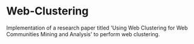 # Web-Clustering
Implementation of a research paper titled 'Using Web Clustering for Web Communities Mining and Analysis' to perform web clustering.
